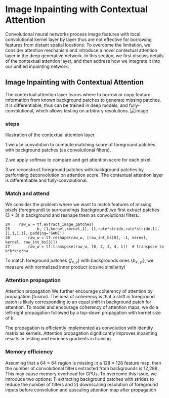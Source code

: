 # Image Inpainting with Contextual Attention
Convolutional neural networks process image features with local convolutional kernel layer by layer thus are not effective for borrowing features from distant spatial locations. To overcome the limitation, we consider attention
mechanism and introduce a novel contextual attention layer in the deep generative network. In this section, we first discuss details of the contextual attention layer, and then address how we integrate it into our unified inpainting network.
## Image Inpainting with Contextual Attention
The contextual attention layer learns where to borrow or copy feature information from known background patches to generate missing patches. It is differentiable, thus can be trained in deep models, and fully-convolutional, which allows testing on arbitrary resolutions.
![image](https://github.com/SherryCal/related-work-summary-and-tricks/blob/master/explanation%20papers%20with%20codings/Generative%20Image%20Inpainting%20with%20contextual%20attention/contextual%20attention%20structure.png)
### steps 
Illustration of the contextual attention layer.

1.we use convolution to compute matching score of foreground patches with background patches (as convolutional filters). 

2.we apply softmax to compare and get attention score for each pixel. 

3.we reconstruct foreground patches with background patches by performing deconvolution on attention score. The contextual attention layer is differentiable and fully-convolutional.
### Match and attend
We consider the problem where we want to match features of missing pixels (foreground) to surroundings (background).we first
extract patches (3 × 3) in background and reshape them as convolutional filters.
```
24    raw_w = tf.extract_image_patches(
25            b, [1,kernel,kernel,1], [1,rate*stride,rate*stride,1], [1,1,1,1], padding='SAME')
26        raw_w = tf.reshape(raw_w, [raw_int_bs[0], -1, kernel, kernel, raw_int_bs[3]])
27        raw_w = tf.transpose(raw_w, [0, 2, 3, 4, 1])  # transpose to b*k*k*c*hw
```
To match foreground patches {$f_{x,y}$}
with backgrounds ones {$b_{x′,y′}$}, we measure with normalized inner product (cosine similarity)
### Attention propagation
Attention propagation We further encourage coherency of attention by propagation (fusion). The idea of coherency is that a shift in foreground patch is likely corresponding to an equal shift in background patch for attention. To model and encourage coherency of attention maps, we do a left-right propagation followed by a top-down propagation with kernel size of k.

The propagation is efficiently implemented as convolution
with identity matrix as kernels. Attention propagation significantly improves inpainting results in testing and enriches
gradients in training
### Memory efficiency
Assuming that a 64 × 64 region is missing in a 128 × 128 feature map, then the number of convolutional filters extracted from backgrounds is 12,288. This may cause memory overhead for GPUs. To overcome this issue, we introduce two options: 1) extracting background patches with strides to reduce the number of filters and 2) downscaling resolution of foreground inputs before convolution and upscaling attention map after propagation
